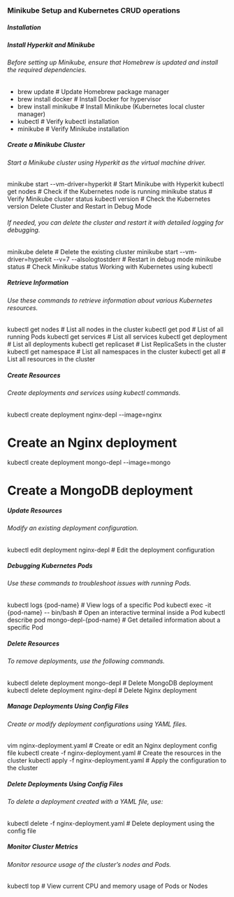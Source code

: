 ### Minikube Setup and Kubernetes CRUD operations

##### Installation

##### Install Hyperkit and Minikube

###### Before setting up Minikube, ensure that Homebrew is updated and install the required dependencies.

- brew update                             # Update Homebrew package manager
- brew install docker                     # Install Docker for hypervisor
- brew install minikube                   # Install Minikube (Kubernetes local cluster manager)
- kubectl                                 # Verify kubectl installation
- minikube                                # Verify Minikube installation

##### Create a Minikube Cluster

###### Start a Minikube cluster using Hyperkit as the virtual machine driver.

minikube start --vm-driver=hyperkit     # Start Minikube with Hyperkit
kubectl get nodes                       # Check if the Kubernetes node is running
minikube status                         # Verify Minikube cluster status
kubectl version                         # Check the Kubernetes version
Delete Cluster and Restart in Debug Mode

###### If needed, you can delete the cluster and restart it with detailed logging for debugging.

minikube delete                         # Delete the existing cluster
minikube start --vm-driver=hyperkit --v=7 --alsologtostderr # Restart in debug mode
minikube status                         # Check Minikube status
Working with Kubernetes using kubectl

##### Retrieve Information

###### Use these commands to retrieve information about various Kubernetes resources.

kubectl get nodes                       # List all nodes in the cluster
kubectl get pod                         # List of all running Pods
kubectl get services                    # List all services
kubectl get deployment                  # List all deployments
kubectl get replicaset                  # List ReplicaSets in the cluster
kubectl get namespace                   # List all namespaces in the cluster
kubectl get all                         # List all resources in the cluster
##### Create Resources

###### Create deployments and services using kubectl commands.

kubectl create deployment nginx-depl --image=nginx
# Create an Nginx deployment
kubectl create deployment mongo-depl --image=mongo
# Create a MongoDB deployment
##### Update Resources

###### Modify an existing deployment configuration.

kubectl edit deployment nginx-depl      # Edit the deployment configuration
##### Debugging Kubernetes Pods

###### Use these commands to troubleshoot issues with running Pods.

kubectl logs {pod-name}                 # View logs of a specific Pod
kubectl exec -it {pod-name} -- bin/bash # Open an interactive terminal inside a Pod
kubectl describe pod mongo-depl-{pod-name}  # Get detailed information about a specific Pod
##### Delete Resources

###### To remove deployments, use the following commands.

kubectl delete deployment mongo-depl    # Delete MongoDB deployment
kubectl delete deployment nginx-depl    # Delete Nginx deployment
##### Manage Deployments Using Config Files

###### Create or modify deployment configurations using YAML files.

vim nginx-deployment.yaml               # Create or edit an Nginx deployment config file
kubectl create -f nginx-deployment.yaml # Create the resources in the cluster
kubectl apply -f nginx-deployment.yaml  # Apply the configuration to the cluster
##### Delete Deployments Using Config Files

###### To delete a deployment created with a YAML file, use:

kubectl delete -f nginx-deployment.yaml # Delete deployment using the config file
##### Monitor Cluster Metrics

###### Monitor resource usage of the cluster’s nodes and Pods.

kubectl top                             # View current CPU and memory usage of Pods or Nodes
